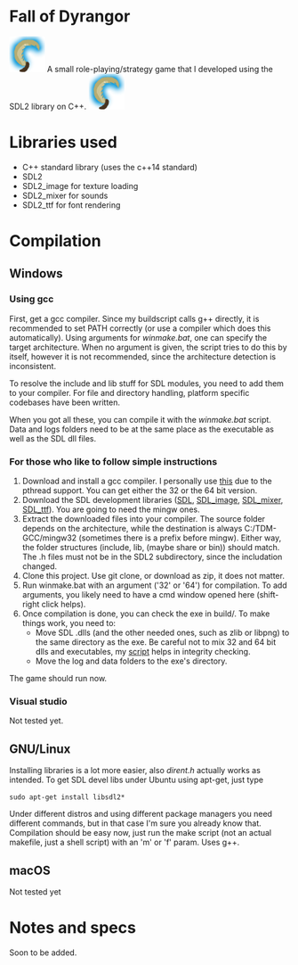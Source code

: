 # Fall of Dyrangor
![Logo][logo] A small role-playing/strategy game that I developed using the SDL2 library on C++. ![Logo][logo]

[logo]: data/img/icon.png

# Libraries used
* C++ standard library (uses the c++14 standard)
* SDL2
* SDL2_image for texture loading
* SDL2_mixer for sounds
* SDL2_ttf for font rendering

# Compilation
## Windows
### Using gcc
First, get a gcc compiler. Since my buildscript calls g++ directly, it is recommended to set PATH correctly (or use a compiler which does this automatically). Using arguments for *winmake.bat*, one can specify the target architecture. When no argument is given, the script tries to do this by itself, however it is not recommended, since the architecture detection is inconsistent.

To resolve the include and lib stuff for SDL modules, you need to add them to your compiler. For file and directory handling, platform specific codebases have been written.

When you got all these, you can compile it with the *winmake.bat* script. Data and logs folders need to be at the same place as the executable as well as the SDL dll files.

### For those who like to follow simple instructions
1. Download and install a gcc compiler. I personally use [this](http://tdm-gcc.tdragon.net/) due to the pthread support. You can get either the 32 or the 64 bit version.
2. Download the SDL development libraries ([SDL][SDL], [SDL_image][SDL_image], [SDL_mixer][SDL_mixer], [SDL_ttf][SDL_ttf]). You are going to need the mingw ones.
3. Extract the downloaded files into your compiler. The source folder depends on the architecture, while the destination is always C:/TDM-GCC/mingw32 (sometimes there is a prefix before mingw). Either way, the folder structures (include, lib, (maybe share or bin)) should match. The .h files must not be in the SDL2 subdirectory, since the includation changed.
4. Clone this project. Use git clone, or download as zip, it does not matter.
5. Run winmake.bat with an argument ('32' or '64') for compilation. To add arguments, you likely need to have a cmd window opened here (shift-right click helps).
6. Once compilation is done, you can check the exe in build/. To make things work, you need to:
	* Move SDL .dlls (and the other needed ones, such as zlib or libpng) to the same directory as the exe. Be careful not to mix 32 and 64 bit dlls and executables, my [script](test/windows_arch_checker.py) helps in integrity checking.
	* Move the log and data folders to the exe's directory.

The game should run now.

### Visual studio
Not tested yet.

## GNU/Linux
Installing libraries is a lot more easier, also *dirent.h* actually works as intended. To get SDL devel libs under Ubuntu using apt-get, just type
```
sudo apt-get install libsdl2*
```
Under different distros and using different package managers you need different commands, but in that case I'm sure you already know that. Compilation should be easy now, just run the make script (not an actual makefile, just a shell script) with an 'm' or 'f' param. Uses g++.

## macOS
Not tested yet

[SDL]: https://www.libsdl.org/download-2.0.php
[SDL_image]: https://www.libsdl.org/projects/SDL_image/
[SDL_mixer]: https://www.libsdl.org/projects/SDL_mixer/
[SDL_ttf]: https://www.libsdl.org/projects/SDL_ttf/

# Notes and specs
Soon to be added.
